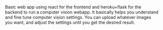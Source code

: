 Basic web app using react for the frontend and heroku+flask for the backend to run a computer vision webapp. It basically helps you understand and fine tune computer vision settings. You can upload whatever images you want, and adjust the settings until you get the desired result.